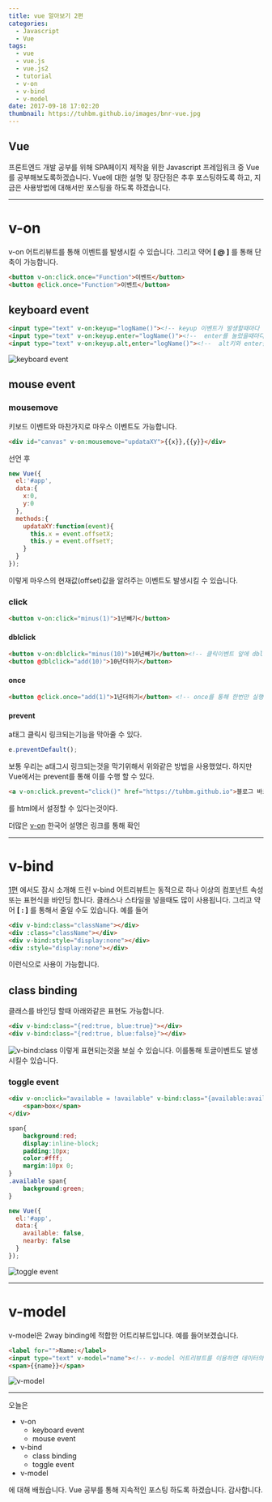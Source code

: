 ```yaml
---
title: vue 알아보기 2편
categories:
  - Javascript
  - Vue
tags:
  - vue
  - vue.js
  - vue.js2
  - tutorial
  - v-on
  - v-bind
  - v-model
date: 2017-09-18 17:02:20
thumbnail: https://tuhbm.github.io/images/bnr-vue.jpg
---
```


## Vue
프론트엔드 개발 공부를 위해 SPA페이지 제작을 위한 Javascript 프레임워크 중 Vue를 공부해보도록하겠습니다.
Vue에 대한 설명 및 장단점은 추후 포스팅하도록 하고, 지금은 사용방법에 대해서만 포스팅을 하도록 하겠습니다.
*****

# v-on
v-on 어트리뷰트를 통해 이벤트를 발생시킬 수 있습니다.
그리고
약어 **[ @ ]** 를 통해 단축이 가능합니다.
```html
<button v-on:click.once="Function">이벤트</button>
<button @click.once="Function">이벤트</button>
```
<!-- more -->
## keyboard event
```html
<input type="text" v-on:keyup="logName()"><!-- keyup 이벤트가 발생할때마다 logName 함수실행 -->
<input type="text" v-on:keyup.enter="logName()"><!--  enter를 눌렀을때마다 logName 함수실행 -->
<input type="text" v-on:keyup.alt,enter="logName()"><!--  alt키와 enter를 눌렀을때마다 logName 함수실행 -->
```
![keyboard event](https://tuhbm.github.io/images/vue/2/img2.png)

## mouse event 
### mousemove
키보드 이벤트와 마찬가지로 마우스 이벤트도 가능합니다.
```html
<div id="canvas" v-on:mousemove="updataXY">{{x}},{{y}}</div>
```
선언 후
```javascript
new Vue({
  el:'#app',
  data:{
    x:0,
    y:0
  },
  methods:{
    updataXY:function(event){
      this.x = event.offsetX;
      this.y = event.offsetY;
    }
  }
});
```
이렇게 마우스의 현재값(offset)값을 알려주는 이벤트도 발생시킬 수 있습니다.


### click
```html
<button v-on:click="minus(1)">1년빼기</button>
```
#### dblclick
```html
<button v-on:dblclick="minus(10)">10년빼기</button><!-- 클릭이벤트 앞에 dbl을 붙여주므로써 더블클릭시 이벤트가 발생하도록 할수있다 -->
<button @dblclick="add(10)">10년더하기</button>
```
#### once
```html
<button @click.once="add(1)">1년더하기</button> <!-- once를 통해 한번만 실행되게 할 수 있다 -->
```
#### prevent
a태그 클릭시 링크되는기능을 막아줄 수 있다.
```javascript
e.preventDefault();
```
보통 우리는 a태그시 링크되는것을 막기위해서 위와같은 방법을 사용했었다. 하지만 Vue에서는 prevent를 통해 이를 수행 할 수 있다.
```html
<a v-on:click.prevent="click()" href="https://tuhbm.github.io">블로그 바로가기</a>
```
를 html에서 설정할 수 있다는것이다.

더많은 [v-on](https://kr.vuejs.org/v2/api/#v-on) 한국어 설명은 링크를 통해 확인
****
# v-bind
[1편](https://tuhbm.github.io/2017/09/15/vue1/) 에서도 잠시 소개해 드린 v-bind 어트리뷰트는 동적으로 하나 이상의 컴포넌트 속성 또는 표현식을 바인딩 합니다.
클래스나 스타일을 넣을때도 많이 사용됩니다.
그리고 
약어 **[ : ]** 를 통해서 줄일 수도 있습니다.
예를 들어
```html
<div v-bind:class="className"></div>
<div :class="className"></div>
<div v-bind:style="display:none"></div>
<div :style="display:none"></div>
```
이런식으로 사용이 가능합니다.

## class binding
클래스를 바인딩 할때 아래와같은 표현도 가능합니다.
```html
<div v-bind:class="{red:true, blue:true}"></div>
<div v-bind:class="{red:true, blue:false}"></div>
```
![v-bind:class](https://tuhbm.github.io/images/vue/2/img1.png)
이렇게 표현되는것을 보실 수 있습니다.
이를통해 토글이벤트도 발생시킬수 있습니다.
### toggle event
```html
<div v-on:click="available = !available" v-bind:class="{available:available}">
    <span>box</span>
</div>
```
```css
span{
    background:red;
    display:inline-block;
    padding:10px;
    color:#fff;
    margin:10px 0;
}
.available span{
    background:green;
}
```
```javascript
new Vue({
  el:'#app',
  data:{
    available: false,
    nearby: false
  }
});
```
![toggle event](https://tuhbm.github.io/images/vue/2/img3.png)
****
# v-model
v-model은 2way binding에 적합한 어트리뷰트입니다.
예를 들어보겠습니다.
```html
<label for="">Name:</label>
<input type="text" v-model="name"><!-- v-model 어트리뷰트를 이용하면 데이터의 키에 맞게 설정됨 -->
<span>{{name}}</span>
```
![v-model](https://tuhbm.github.io/images/vue/2/img4.png)
*****

오늘은 
- v-on
  + keyboard event
  + mouse event
- v-bind
  + class binding
   * toggle event
- v-model

에 대해 배웠습니다.
Vue 공부를 통해 지속적인 포스팅 하도록 하겠습니다. 감사합니다.



